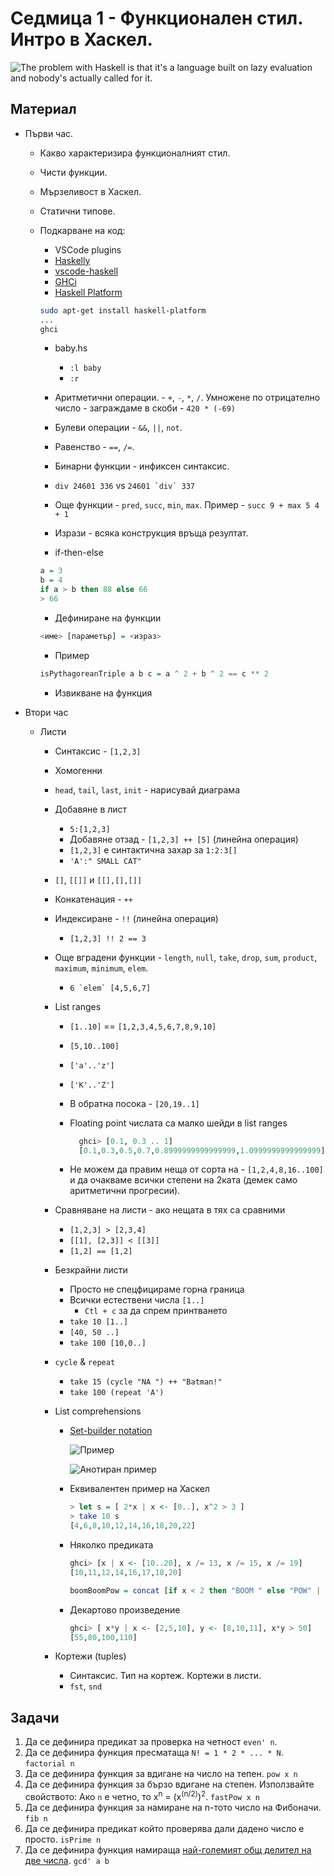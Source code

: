 # Седмица 1 - Функционален стил. Интро в Хаскел.

![The problem with Haskell is that it's a language built on lazy evaluation and nobody's actually called for it.](https://imgs.xkcd.com/comics/haskell.png)

## Материал

- Първи час.

  - Какво характеризира функционалният стил.
  - Чисти функции.
  - Мързеливост в Xаскел.
  - Статични типове.
  - Подкарване на код:

    - VSCode plugins
    - [Haskelly](https://github.com/haskelly-dev/Haskelly)
    - [vscode-haskell](https://github.com/haskell/vscode-haskell)
    - [GHCi](https://www.haskell.org/ghc/download.html)
    - [Haskell Platform](https://www.haskell.org/platform/)

    ```sh
    sudo apt-get install haskell-platform
    ...
    ghci
    ```

    - baby.hs

      - `:l baby`
      - `:r`

    - Аритметични операции. - `+`, `-`, `*`, `/`. Умножене по отрицателно число - заграждаме в скоби - `420 * (-69)`
    - Булеви операции - `&&`, `||`, `not`.
    - Равенство - `==`, `/=`.
    - Бинарни функции - инфиксен синтаксис.
    - `div 24601 336` vs `` 24601 `div` 337 ``
    - Още функции - `pred`, `succ`, `min`, `max`. Пример - `succ 9 + max 5 4 + 1 `

    - Изрази - всяка конструкция връща резултат.
    - if-then-else

    ```hs
    a = 3
    b = 4
    if a > b then 88 else 66
    > 66
    ```

    - Дефиниране на функции

    ```hs
    <име> [параметър] = <израз>
    ```

    - Пример

    ```hs
    isPythagoreanTriple a b c = a ^ 2 + b ^ 2 == c ** 2
    ```

    - Извикване на функция

- Втори час

  - Листи

    - Синтаксис - `[1,2,3]`
    - Хомогенни
    - `head`, `tail`, `last`, `init` - нарисувай диаграма
    - Добавяне в лист
      - `5:[1,2,3]`
      - Добавяне отзад - `[1,2,3] ++ [5]` (линейна операция)
      - `[1,2,3]` е синтактична захар за `1:2:3[]`
      - `'A':" SMALL CAT"`
    - `[]`, `[[]]` и `[[],[],[]]`
    - Конкатенация - `++`
    - Индексиране - `!!` (линейна операция)
      - `[1,2,3] !! 2 == 3`
    - Още вградени функции - `length`, `null`, `take`, `drop`, `sum`, `product`, `maximum`, `minimum`, `elem`.
      - `` 6 `elem` [4,5,6,7] ``
    - List ranges

      - `[1..10]` == `[1,2,3,4,5,6,7,8,9,10]`
      - `[5,10..100]`
      - `['a'..'z']`
      - `['K'..'Z']`
      - В обратна посока - `[20,19..1]`
      - Floating point числата са малко шейди в list ranges

        ```hs
          ghci> [0.1, 0.3 .. 1]
          [0.1,0.3,0.5,0.7,0.8999999999999999,1.0999999999999999]
        ```

      - Не можем да правим неща от сорта на - `[1,2,4,8,16..100]` и да очакваме всички степени на 2ката (демек само аритметични прогресии).

    - Сравняване на листи - ако нещата в тях са сравними
      - `[1,2,3] > [2,3,4]`
      - `[[1], [2,3]] < [[3]]`
      - `[1,2] == [1,2]`
    - Безкрайни листи

      - Просто не спецфицираме горна граница
      - Всички естествени числа `[1..]`
        - `Ctl + c` за да спрем принтването
      - `take 10 [1..]`
      - `[40, 50 ..]`
      - `take 100 [10,0..]`

    - `cycle` & `repeat`

      - `take 15 (cycle "NA ") ++ "Batman!"`
      - `take 100 (repeat 'A')`

    - List comprehensions

      - [Set-builder notation](https://en.wikipedia.org/wiki/Set-builder_notation)

        ![Пример](https://wikimedia.org/api/rest_v1/media/math/render/svg/e6eafa5de185b3eeaab95c7ab27422b0b4d03e44)

        ![Анотиран пример](https://wikimedia.org/api/rest_v1/media/math/render/svg/611bbc7dd2005e4d52e287cdbf66cfb90782ccdb)

      - Еквивалентен пример на Хаскел

        ```hs
        > let s = [ 2*x | x <- [0..], x^2 > 3 ]
        > take 10 s
        [4,6,8,10,12,14,16,18,20,22]
        ```

      - Няколко предиката

        ```hs
        ghci> [x | x <- [10..20], x /= 13, x /= 15, x /= 19]
        [10,11,12,14,16,17,18,20]
        ```

        ```hs
        boomBoomPow = concat [if x < 2 then "BOOM " else "POW" | x <- [0..2]]
        ```

      - Декартово произведение

        ```hs
        ghci> [ x*y | x <- [2,5,10], y <- [8,10,11], x*y > 50]
        [55,80,100,110]
        ```

    - Кортежи (tuples)
      - Синтаксис. Тип на кортеж. Кортежи в листи.
      - `fst`, `snd`

## Задачи

1. Да се дефинира предикат за проверка на четност `even' n`.
2. Да се дефинира функция пресматаща `N! = 1 * 2 * ... * N`. `factorial n`
3. Да се дефинира функция за вдигане на число на тепен. `pow x n`
4. Да се дефинира функция за бързо вдигане на степен. Използвайте свойството:
   Aко `n` е четно, то x<sup>n</sup> = (x<sup>(n/2)</sup>)<sup>2</sup>. `fastPow x n`
5. Да се дефинира функция за намиране на n-тото число на Фибоначи. `fib n`
6. Да се дефинира предикат който проверява дали дадено число е просто. `isPrime n`
7. Да се дефинира функция намираща [най-големият общ делител на две числа](https://en.wikipedia.org/wiki/Greatest_common_divisor). `gcd' a b`

